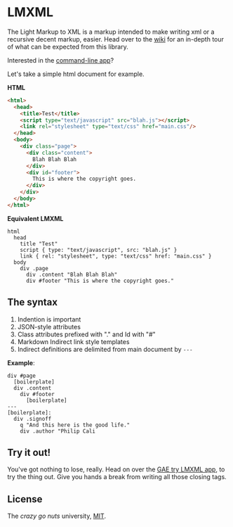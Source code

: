 # LMXML

The Light Markup to XML is a markup intended to make writing
xml or a recursive decent markup, easier. Head over to the
[wiki](https://github.com/philcali/lmxml/wiki) for an in-depth
tour of what can be expected from this library.

Interested in the [command-line app](https://github.com/philcali/lmxml/tree/master/app)?

Let's take a simple html document for example.

__HTML__

```html
<html>
  <head>
    <title>Test</title>
    <script type="text/javascript" src="blah.js"></script>
    <link rel="stylesheet" type="text/css" href="main.css"/>
  </head>
  <body>
    <div class="page">
      <div class="content">
        Blah Blah Blah
      </div>
      <div id="footer">
        This is where the copyright goes.
      </div>
    </div>
  </body>
</html>
```

__Equivalent LMXML__

```
html
  head
    title "Test"
    script { type: "text/javascript", src: "blah.js" }
    link { rel: "stylesheet", type: "text/css" href: "main.css" }
  body
    div .page
      div .content "Blah Blah Blah"
      div #footer "This is where the copyright goes."
```

## The syntax

1. Indention is important
2. JSON-style attributes
3. Class attributes prefixed with "." and Id with "#"
4. Markdown Indirect link style templates
5. Indirect definitions are delimited from main document by `---`

__Example__:

```
div #page
  [boilerplate]
  div .content
    div #footer
      [boilerplate]
---
[boilerplate]:
  div .signoff
    q "And this here is the good life."
    div .author "Philip Cali
```

## Try it out!

You've got nothing to lose, really. Head on over the [GAE try LMXML app][try-lmxml],
to try the thing out. Give you hands a break from writing all those closing
tags.

## License

The _crazy go nuts_ university, [MIT].

[MIT]: https://github.com/philcali/lmxml/blob/master/LICENSE
[try-lmxml]: http://try-lmxml.appspot.com/
